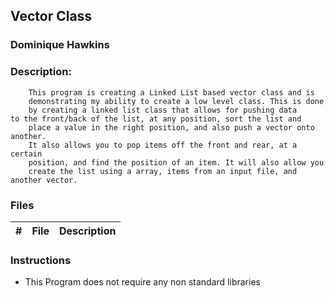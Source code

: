 ## Vector Class
### Dominique Hawkins
### Description: 
		This program is creating a Linked List based vector class and is
   		demonstrating my ability to create a low level class. This is done
		by creating a linked list class that allows for pushing data  														to the front/back of the list, at any position, sort the list and
		place a value in the right position, and also push a vector onto another. 
		It also allows you to pop items off the front and rear, at a certain
	  	position, and find the position of an item. It will also allow you 
 		create the list using a array, items from an input file, and another vector.
### Files
|   #   | File     | Description                      |
| :---: | -------- | -------------------------------- |
### Instructions
- This Program does not require any non standard libraries
